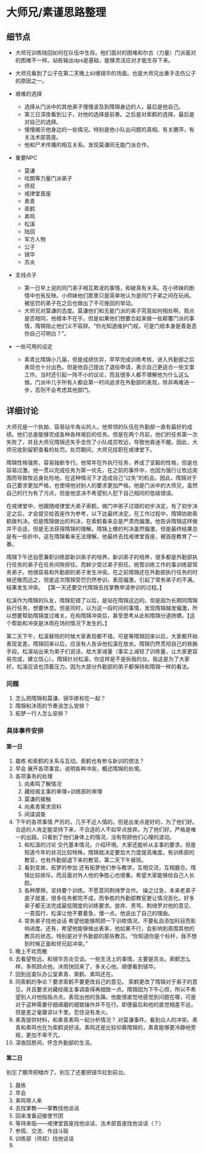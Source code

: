 # 大师兄/素谨思路整理

## 细节点

+ 大师兄训练陆回如何在队伍中生存。他们面对的困难和尔古（力量）门派面对的困难不一样。站桩输出dps是基础，能够灵活应对才能生存下来。

+ 大师兄看到了公子在第二天晚上纠缠镜华的场面。也是大师兄出重手击伤公子的原因之一。

+ 艰难的选择
	+ 选择从门派中的其他弟子慢慢波及到隋锦身边的人，最后是他自己。
	+ 第三日深夜看到公子，对他的选择是前奏。之后是对索鹤的选择。最后是对自己的选择。
	+ 慢慢揭示他身边的一些情况。特别是他小队出问题的真相。有关鵰萍，有关法术部首座。
	+ 他和尸术传播的相互关系。发现莫谦同无能门派合作。

+ 重要NPC
	+ 莫谦
	+ 哈朗等力量门派弟子
	+ 师叔
	+ 戒律堂首座
	+ 素青
	+ 索鹤
	+ 素鸣
	+ 松溪
	+ 陆回
	+ 军方人物
	+ 公子
	+ 镜华
	+ 苏炎

+ 支线点子
	+ 第一日早上说的同门弟子相互欺凌的事情，和破真有关系。在小师妹的剧情中也有反映。小师妹他们那里只是简单地认为是同门子弟之间在玩闹。被惩罚的弟子在之后也做出了不可挽回的举动。
	+ 大师兄对莫谦的态度。莫谦他们和无能门派的弟子究竟如何相处啊，观点是否相同，他根本不在乎。但是如果他们想要合起来做一些颠覆门派的事情，隋锦阻止他们义不容辞。“你光知道维护门规，可是门规本身是善是恶你自己可明白？”。

+ 一些可用的设定
	+ 素青比隋锦小几届，但是成绩优异，早早完成训练考核，进入外勤部之后表现也十分出色。但是他自己提出了退役申请，表示自己更适合一些文案工作。当时还引起一阵不小的议论，而且很多人都不理解他为什么这么做。门派中几乎所有人都会第一时间追求在外勤部的表现，除非再难进一步，否则不会考虑其他部门。

## 详细讨论

大师兄是一个执拗、容易钻牛角尖的人。他带领的队伍在外勤部一直有最好的成绩。他们总是能够完成各种各样艰巨的任务。但是在两个月前，他们的任务第一次失败了，并且大师兄隋锦还失手击伤了小队成员牧远，导致他昏迷不醒。因此，大师兄收到留职查看的处罚。处罚期间，大师兄挂职在戒律堂下。

隋锦性格强势，容易独断专行。他常年在外执行任务，养成了坚毅的性格，但是也容易过激。他一贯以完成任务为第一优先，在之前的事件中，也因为强行让牧远突围而导致牧远身处险地，在这种情况下才造成自己“过失”的机会。因此，隋锦对于自己要求更加严格，也使得他对别人的要求更加严格。他是门派中的大师兄，虽然自己的行为有了污点，但是他坚决不希望别人犯下自己相同的低级错误。

在戒律堂中，他跟随戒律堂大弟子索鹤，做门中弟子过错的初步决定。有了初步决定之后，才会提交给首座作为参考，以下达最终决定。在工作过程中，隋锦协助索鹤做判决。但是隋锦做出的判决，在索鹤看来总是严肃而偏激。他告诉隋锦这样做并不合适，但是无法获得隋锦的理解。隋锦上缴的判决虽然偏激，但是最终结果总是有一些折中。这在隋锦看来无法理解。他最终去找戒律堂首座，被首座教育了一番。

隋锦下午还自愿兼职训练部新训弟子的培养。新训弟子的培养，很多都是外勤部执行任务的弟子在任务间隙担任。而鲜少受过弟子担任。统管训练工作的事训练部常务弟子。他很容易和外勤部的弟子发生冲突。在之前隋锦还在外勤部执行任务的时候还敬而远之，但是这次隋锦受罚仍然参训，表现偏激，引起了常务弟子的不满。结果发生冲突。
【第一天还要交代隋锦去找掌教申请参训的过程。】

松溪作为隋锦的队友，隋锦犯错了以后，是站在隋锦这边的。但是因为长期同隋锦执行任务，想要休息。但是同时，以为这一段时间的事情，发现隋锦越发偏激，所以想要帮助隋锦度过难关。在和隋锦冲突后，甚至思考从此和隋锦分道扬镳。【这个帮助和冲突是沐雨在场的情况下发生的。】

第二天下午，松溪替班的时候大家表现都不错。可是等隋锦回来以后，大家都开始表现变差。隋锦回来以后，应该有人告诉他松溪在放水。隋锦仍然贯彻自己的铁腕手段。松溪站出来为弟子们说话，给大家减量（事实上减轻了训练量，让大家更容易完成，建立信心）。隋锦针对松溪，你这样是不是拆我的台。我这是为了大家好。松溪应该也顶着压力。因为大部分外勤部的弟子都保持和隋锦一样的看法。

### 问题

1. 怎么把隋锦和莫谦、镜华掺和在一起？
2. 隋锦和沐雨的节奏该怎么安排？
3. 拓梦一行人怎么安排？

### 具体事件安排

#### 第一日

1. 晨练
	和索鹤的关系与互动。索鹤也有参与新训的想法？
2. 早会
	展开各项事宜。说明各种冲突，概述隋锦的处境。
3. 各项事务的处理
	1. 向素鸣了解情况
	1. 藏经阁主事的审理+训练部的审理
	3. 莫谦的接触
	4. 向素青需求资料
	4. 间谍调查
5. 下午的各项事情
	严厉的，几乎不近人情的。但是出发点是好的，为了他们好。合适的人肯定能坚持下来，不合适的人不如早点放弃。为了他们好。严格是唯一的出路。只看到了他们身体上的情况，没有照顾他们心理的波动。
	1. 和松溪的讨论
		交代基本情况。介绍环境。大家还能听从主事的要求。但是知道今年的状况比较特殊，隋锦就决定要加大力度提高难度。有训练部的教官，也有外勤部退下来的教官。第二天下午替班。
	2. 看到变故，拓梦的参加
		还有拓梦他们参与教学。互相交流，互相磨合。隋锦比较排斥。而且面对外人他的争胜心也很重。希望大家能够给自己人长脸。
	3. 各种摩擦。坚持要个训练。不愿意同荆绮罗合作。
		操之过急，本来老弟子底子就差，很多任务都完不成，而争胜的外勤部教官更让情况恶化。好多弟子都无法完成最低限度的训练要求。放弃、责骂、荆绮罗对他的意见、一意孤行，松溪让他不要着急，慢一点。他说出了自己的理由。
	4. 常务弟子找他谈话
		希望他能够照顾一下训练情况，不要私自添加科目而影响进度。还有，希望他能够做出表率，他如果不行，会影响到周围其他的教员的状态。特别是对于外勤部的那些教员。“你知道你是个标杆，我不想到时候正面和师兄起冲突。”
6. 晚上不欢而散
7. 去看望牧远。和镜华苏炎交谈。一些生活上的事情。主要是苏炎。索鹤怎么样。多照顾点他。沐雨快回来了，多关心他。顺便看到镜华。
7. 回到巡查队办公室素青、索鹤、素鸣还在。
8. 同索鹤的争论？要求索鹤不要更改自己的意见。
	索鹤更改了隋锦对于弟子的意见，并且要求对藏经阁主事调查得再细致一点。隋锦因为下午心烦，所以不希望别人对他指指点点。表现出他的急躁。他能很直觉地感觉到问题在哪，可是对于这种需要仔细琢磨的细致操作并不在行。即便最后和他的直觉相差不远，但是差之毫厘谬以千里。忍住没有发火。
9. 素青提供材料，和素青素鸣一起分析情况？
	对莫谦事件。看到众人的冲突。素青和素鸣也在为索鹤说好话。素鸣还是比较仰慕隋锦的，素青能够更冷静地旁观，更加不卑不亢。
10. 深夜回房间，怀念外勤部的生活。

#### 第二日

别忘了鵰萍把楼炸了。别忘了还要把镜华拉到前台。

1. 晨练
2. 早会
3. 素鸣带人来
4. 去找掌教——掌教找他谈话
5. 回来准备迎接使节团
6. 等待来临——戒律堂首座找他谈话、法术部首座找他谈话（？）
7. 参观、交流、作战斗殴
8. 训练部（师叔）找他谈话
9. 